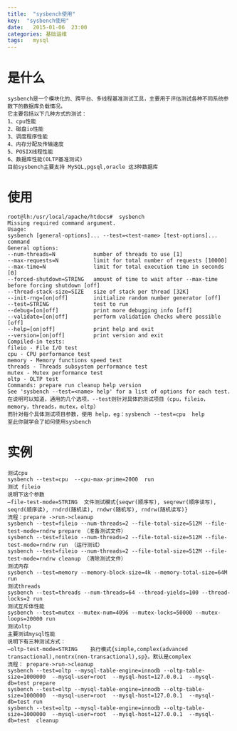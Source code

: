 ```yaml
---
title:  "sysbench使用"
key:  "sysbench使用"
date:   2015-01-06  23:00
categories: 基础运维
tags:   mysql
---
```

# 是什么

    sysbench是一个模块化的、跨平台、多线程基准测试工具，主要用于评估测试各种不同系统参数下的数据库负载情况。
    它主要包括以下几种方式的测试：
    1、cpu性能
    2、磁盘io性能
    3、调度程序性能
    4、内存分配及传输速度
    5、POSIX线程性能
    6、数据库性能(OLTP基准测试)
    目前sysbench主要支持 MySQL,pgsql,oracle 这3种数据库

# 使用

    root@lh:/usr/local/apache/htdocs#  sysbench  
    Missing required command argument.
    Usage:
    sysbench [general-options]... --test=<test-name> [test-options]... command
    General options:
    --num-threads=N            number of threads to use [1]
    --max-requests=N           limit for total number of requests [10000]
    --max-time=N               limit for total execution time in seconds [0]
    --forced-shutdown=STRING   amount of time to wait after --max-time before forcing shutdown [off]
    --thread-stack-size=SIZE   size of stack per thread [32K]
    --init-rng=[on|off]        initialize random number generator [off]
    --test=STRING              test to run
    --debug=[on|off]           print more debugging info [off]
    --validate=[on|off]        perform validation checks where possible [off]
    --help=[on|off]            print help and exit
    --version=[on|off]         print version and exit
    Compiled-in tests:
    fileio - File I/O test
    cpu - CPU performance test
    memory - Memory functions speed test
    threads - Threads subsystem performance test
    mutex - Mutex performance test
    oltp - OLTP test
    Commands: prepare run cleanup help version
    See 'sysbench --test=<name> help' for a list of options for each test.
    在说明可以知道，通用的几个选项，--test则针对具体的测试项目（cpu，fileio，memory，threads，mutex，oltp）
    而针对每个具体测试项目参数，使用 help，eg：sysbench --test=cpu  help
    至此你就学会了如何使用sysbench


# 实例

    测试cpu
    sysbench --test=cpu  --cpu-max-prime=2000  run
    测试 fileio
    说明下这个参数
    –file-test-mode=STRING  文件测试模式{seqwr(顺序写), seqrewr(顺序读写), seqrd(顺序读), rndrd(随机读), rndwr(随机写), rndrw(随机读写)}
    流程：prepare ->run->cleanup
    sysbench --test=fileio --num-threads=2 --file-total-size=512M --file-test-mode=rndrw prepare （准备测试文件）
    sysbench --test=fileio --num-threads=2 --file-total-size=512M --file-test-mode=rndrw run （运行测试）
    sysbench --test=fileio --num-threads=2 --file-total-size=512M --file-test-mode=rndrw cleanup （清除测试文件）
    测试内存
    sysbench --test=memory --memory-block-size=4k --memory-total-size=64M run
    测试threads
    sysbench --test=threads --num-threads=64 --thread-yields=100 --thread-locks=2 run
    测试互斥体性能
    sysbench --test=mutex --mutex-num=4096 --mutex-locks=50000 --mutex-loops=20000 run
    测试oltp
    主要测试mysql性能
    说明下有三种测试方式：
    –oltp-test-mode=STRING    执行模式{simple,complex(advanced transactional),nontrx(non-transactional),sp}。默认是complex
    流程： prepare->run->cleanup
    sysbench --test=oltp --mysql-table-engine=innodb --oltp-table-size=1000000  --mysql-user=root  --mysql-host=127.0.0.1  --mysql-db=test prepare
    sysbench --test=oltp --mysql-table-engine=innodb --oltp-table-size=1000000  --mysql-user=root  --mysql-host=127.0.0.1  --mysql-db=test run
    sysbench --test=oltp --mysql-table-engine=innodb --oltp-table-size=1000000  --mysql-user=root  --mysql-host=127.0.0.1  --mysql-db=test  cleanup



